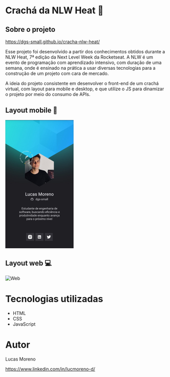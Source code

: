 # Crachá da NLW Heat :rocket:

## Sobre o projeto

https://dgs-small.github.io/cracha-nlw-heat/ 

Esse projeto foi desenvolvido a partir dos conhecimentos obtidos durante a NLW Heat, 7ª edição da Next Level Week da Rocketseat. A NLW é um evento de programação com aprendizado intensivo, com duração de uma semana, onde é ensinado na prática a usar diversas tecnologias para a construção de um projeto com cara de mercado.

A ideia do projeto consistente em desenvolver o front-end de um crachá virtual, com layout para mobile e desktop, e que utilize o JS para dinamizar o projeto por meio do consumo de APIs. 

## Layout mobile :iphone:
![Mobile](https://github.com/dgs-small/assets/raw/main/Mobile.png) 

## Layout web :computer:
![Web](https://github.com/dgs-small/assets/raw/main/Desktop.png)

# Tecnologias utilizadas
- HTML
- CSS
- JavaScript

# Autor

Lucas Moreno 

https://www.linkedin.com/in/lucmoreno-d/
